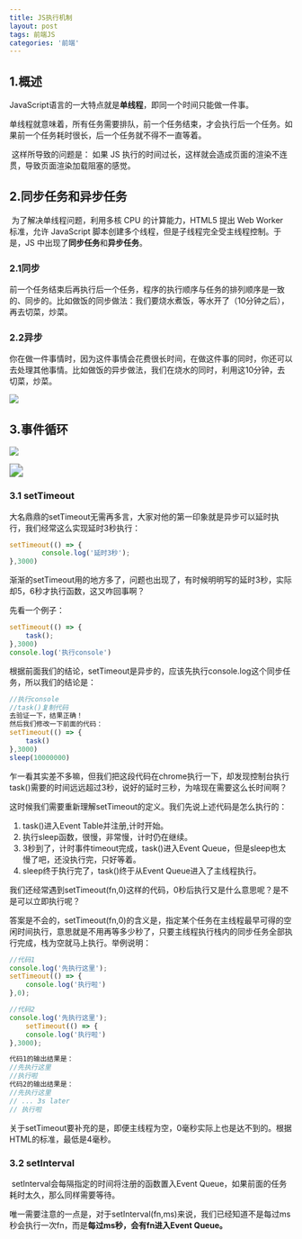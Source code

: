 ```yaml
---
title: JS执行机制
layout: post
tags: 前端JS
categories: '前端'
---
```


## 1.概述

​		JavaScript语言的一大特点就是**单线程**，即同一个时间只能做一件事。

​		单线程就意味着，所有任务需要排队，前一个任务结束，才会执行后一个任务。如果前一个任务耗时很长，后一个任务就不得不一直等着。

​		这样所导致的问题是： 如果 JS 执行的时间过长，这样就会造成页面的渲染不连贯，导致页面渲染加载阻塞的感觉。

## 2.同步任务和异步任务

​		为了解决单线程问题，利用多核 CPU 的计算能力，HTML5 提出 Web Worker 标准，允许 JavaScript 脚本创建多个线程，但是子线程完全受主线程控制。于是，JS 中出现了**同步任务**和**异步任务**。

### 2.1同步

​		前一个任务结束后再执行后一个任务，程序的执行顺序与任务的排列顺序是一致的、同步的。比如做饭的同步做法：我们要烧水煮饭，等水开了（10分钟之后），再去切菜，炒菜。

### 2.2异步

​		你在做一件事情时，因为这件事情会花费很长时间，在做这件事的同时，你还可以去处理其他事情。比如做饭的异步做法，我们在烧水的同时，利用这10分钟，去切菜，炒菜。

![](../../assets/images/20210512JS_exec_rule/1551434972778.png)

## 3.事件循环

![](../../assets/images/20210512JS_exec_rule/1551435335464.png)

<img src="../../assets/images/20210512JS_exec_rule/1551435398306.png" style="zoom:150%;" />

### 3.1 setTimeout

大名鼎鼎的setTimeout无需再多言，大家对他的第一印象就是异步可以延时执行，我们经常这么实现延时3秒执行：

```js
setTimeout(() => {
		console.log('延时3秒');
},3000)
```

​		渐渐的setTimeout用的地方多了，问题也出现了，有时候明明写的延时3秒，实际却5，6秒才执行函数，这又咋回事啊？

先看一个例子：

```js
setTimeout(() => {
	task();
},3000)
console.log('执行console')
```

​		根据前面我们的结论，setTimeout是异步的，应该先执行console.log这个同步任务，所以我们的结论是：

```js
//执行console
//task()复制代码
去验证一下，结果正确！
然后我们修改一下前面的代码：
setTimeout(() => {
	task()
},3000)
sleep(10000000)
```

​		乍一看其实差不多嘛，但我们把这段代码在chrome执行一下，却发现控制台执行task()需要的时间远远超过3秒，说好的延时三秒，为啥现在需要这么长时间啊？

​		这时候我们需要重新理解setTimeout的定义。我们先说上述代码是怎么执行的：

1. task()进入Event Table并注册,计时开始。
2. 执行sleep函数，很慢，非常慢，计时仍在继续。
3. 3秒到了，计时事件timeout完成，task()进入Event Queue，但是sleep也太慢了吧，还没执行完，只好等着。
4. sleep终于执行完了，task()终于从Event Queue进入了主线程执行。



​		我们还经常遇到setTimeout(fn,0)这样的代码，0秒后执行又是什么意思呢？是不是可以立即执行呢？

​		答案是不会的，setTimeout(fn,0)的含义是，指定某个任务在主线程最早可得的空闲时间执行，意思就是不用再等多少秒了，只要主线程执行栈内的同步任务全部执行完成，栈为空就马上执行。举例说明：

```js
//代码1
console.log('先执行这里');
setTimeout(() => {
	console.log('执行啦')
},0);

//代码2
console.log('先执行这里');
	setTimeout(() => {
	console.log('执行啦')
},3000);

代码1的输出结果是：
//先执行这里
//执行啦
代码2的输出结果是：
//先执行这里
// ... 3s later
// 执行啦
```

​		关于setTimeout要补充的是，即便主线程为空，0毫秒实际上也是达不到的。根据HTML的标准，最低是4毫秒。

### 3.2 setInterval

​		setInterval会每隔指定的时间将注册的函数置入Event Queue，如果前面的任务耗时太久，那么同样需要等待。

​		唯一需要注意的一点是，对于setInterval(fn,ms)来说，我们已经知道不是每过ms秒会执行一次fn，而是**每过ms秒，会有fn进入Event Queue。**